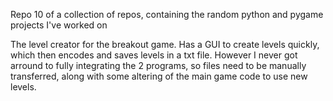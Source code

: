Repo 10 of a collection of repos, containing the random python and pygame projects I've worked on

The level creator for the breakout game. Has a GUI to create levels quickly, which then encodes and saves levels in a txt file. However I never got arround to fully integrating the 2 programs, so
files need to be manually transferred, along with some altering of the main game code to use new levels.
